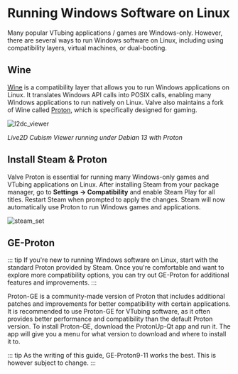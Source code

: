 # Running Windows Software on Linux

Many popular VTubing applications / games are Windows-only. However, there are several ways to run Windows software on Linux, including using compatibility layers, virtual machines, or dual-booting.

## Wine

[Wine](https://www.winehq.org/) is a compatibility layer that allows you to run Windows applications on Linux. It translates Windows API calls into POSIX calls, enabling many Windows applications to run natively on Linux. Valve also maintains a fork of Wine called [Proton](https://www.protondb.com/), which is specifically designed for gaming.

![l2dc_viewer](/l2dc_viewer.png)

*Live2D Cubism Viewer running under Debian 13 with Proton*


## Install Steam & Proton

Valve Proton is essential for running many Windows-only games and VTubing applications on Linux. After installing Steam from your package manager, go to **Settings -> Compatibility** and enable Steam Play for all titles. Restart Steam when prompted to apply the changes. Steam will now automatically use Proton to run Windows games and applications.

![steam_set](/steam_set.png)

## GE-Proton

::: tip
If you're new to running Windows software on Linux, start with the standard Proton provided by Steam. Once you're comfortable and want to explore more compatibility options, you can try out GE-Proton for additional features and improvements.
:::

Proton-GE is a community-made version of Proton that includes additional patches and improvements for better compatibility with certain applications. It is recommended to use Proton-GE for VTubing software, as it often provides better performance and compatibility than the default Proton version. To install Proton-GE, download the ProtonUp-Qt app and run it. The app will give you a menu for what version to download and where to install it to. 

::: tip
As the writing of this guide, GE-Proton9-11 works the best. This is however subject to change.
:::


